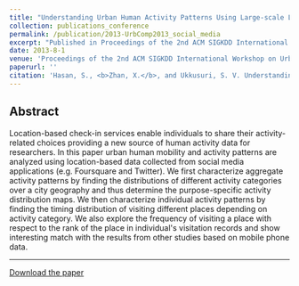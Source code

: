 ```yaml
---
title: "Understanding Urban Human Activity Patterns Using Large-scale Location-based Data from Online Social Media"
collection: publications_conference
permalink: /publication/2013-UrbComp2013_social_media
excerpt: "Published in Proceedings of the 2nd ACM SIGKDD International Workshop on Urban Computing, 2013. "
date: 2013-8-1
venue: 'Proceedings of the 2nd ACM SIGKDD International Workshop on Urban Computing'
paperurl: ''
citation: 'Hasan, S., <b>Zhan, X.</b>, and Ukkusuri, S. V. Understanding Urban Human Activity Patterns Using Large-scale Location-based Data from Online Social Media. <i>Proceedings of the 2nd ACM SIGKDD International Workshop on Urban Computing</i>, August, 2013.'
---
```


Abstract
---
Location-based check-in services enable individuals to share their activity-related choices providing a new source of human activity data for researchers. In this paper urban human mobility and activity patterns are analyzed using location-based data collected from social media applications (e.g. Foursquare and Twitter). We first characterize aggregate activity patterns by finding the distributions of different activity categories over a city geography and thus determine the purpose-specific activity distribution maps. We then characterize individual activity patterns by finding the timing distribution of visiting different places depending on activity category. We also explore the frequency of visiting a place with respect to the rank of the place in individual's visitation records and show interesting match with the results from other studies based on mobile phone data.

---
[Download the paper](http://zhanxianyuan.xyz/files/UrbComp2013_social_media.pdf)

